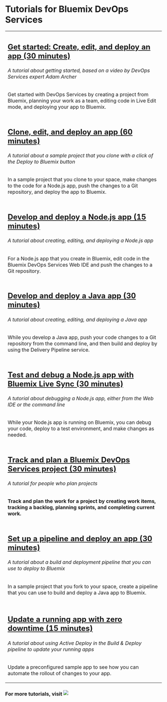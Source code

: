 # Tutorials for Bluemix DevOps Services

<table class="tut-table">
<tr><td>
<h2><a href="/tutorials/devopsoverview">Get started: Create, edit, and deploy an app (30 minutes)</a></h2>
<h6>A tutorial about getting started, based on a video by DevOps Services expert Adam Archer</h6>
<p>Get started with DevOps Services by creating a project from Bluemix, planning your work as a team, editing code in Live Edit mode, and deploying your app to Bluemix.</p>
</td></tr>
<tr><td>
<h2><a href="/tutorials/devopsweb">Clone, edit, and deploy an app (60 minutes)</a></h2>
<h6>A tutorial about a sample project that you clone with a click of the Deploy to Bluemix button</h6>
<p>In a sample project that you clone to your space, make changes to the code for a Node.js app, push the changes to a Git repository, and deploy the app to Bluemix.</p>
</td></tr>
<tr><td>
<h2><a href="/tutorials/jazzeditor">Develop and deploy a Node.js app (15 minutes)</a></h2>
<h6>A tutorial about creating, editing, and deploying a Node.js app</h6>
<p>For a Node.js app that you create in Bluemix, edit code in the Bluemix DevOps Services Web IDE and push the changes to a Git repository.</p>
</td></tr>
<tr><td>
<h2><a href="/tutorials/jazzeditorjava">Develop and deploy a  Java app (30 minutes)</a></h2>
<h6>A tutorial about creating, editing, and deploying a Java app</h6>
<p>While you develop a Java app, push your code changes to a Git repository from the command line, and then build and deploy by using the Delivery Pipeline service.</p>
</td></tr>
<tr><td>
<h2><a href="/tutorials/livesync">Test and debug a Node.js app with Bluemix Live Sync (30 minutes)</a></h2>
<h6>A tutorial about debugging a Node.js app, either from the Web IDE or the command line</h6>
<p>While your Node.js app is running on Bluemix, you can debug your code, deploy to a test environment, and make changes as needed.</p>
</td></tr>
<tr><td>
<h2><a href="/tutorials/trackplan"><strong>Track and plan a Bluemix DevOps Services project (30 minutes)</a></h2>
<h6>A tutorial for people who plan projects</h6>
<p>Track and plan the work for a project by creating work items, tracking a backlog, planning sprints, and completing current work.</p>
</td></tr>
<tr><td>
<h2><a href="/tutorials/basicbuild">Set up a pipeline and deploy an app (30 minutes)</a></h2>
<h6>A tutorial about a build and deployment pipeline that you can use to deploy to Bluemix</h6>
<p>In a sample project that you fork to your space, create a pipeline that you can use to build and deploy a Java app to Bluemix.</p>
</td></tr>
<tr><td>
<!--
<h2><a href="/tutorials/integrations_ui">Automate integrations with DevOps Services BETA (15 minutes)</a></h2>
<h6>A tutorial about configuring Sauce Labs and Slack integrations with your DevOps Services project</h6>
<p>Deploy a copy of a sample app that is managed by an IBM Bluemix DevOps Services toolchain. The toolchain is preconfigured with Sauce Labs and Slack integrations and with DevOps Services features, such as the Track & Plan feature, the web integrated development environment (Web IDE), the Build & Deploy pipeline, and Git for source control.</p>
</td></tr>
-->
<tr><td>
<h2><a href="/tutorials/activedeploy"><strong>Update a running app with zero downtime (15 minutes)</a></h2>
<h6>A tutorial about using Active Deploy in the Build &amp; Deploy pipeline to update your running apps</h6></strong>
<p>Update a preconfigured sample app to see how you can automate the rollout of changes to your app.</p>
</td></tr>
</table>


### For more tutorials, visit <a href="https://developer.ibm.com/bluemix/docs/"><img style="display: inline; margin: 0px; border-style: none; margin-bottom: 2px;" src="images/bluemix-developers-community.png"></a>




